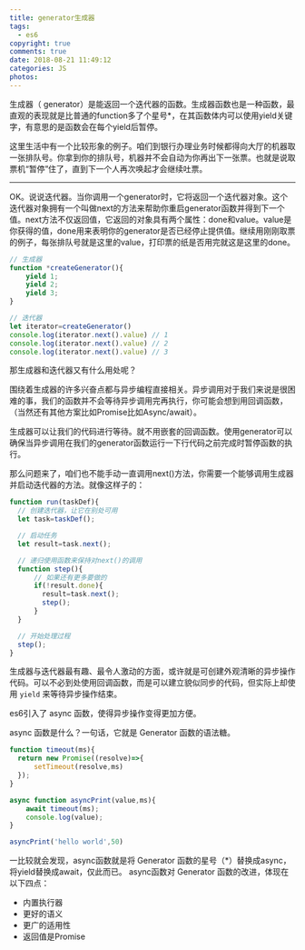 ```yaml
---
title: generator生成器
tags:
  - es6
copyright: true
comments: true
date: 2018-08-21 11:49:12
categories: JS
photos:
---
```


生成器（ generator）是能返回一个迭代器的函数。生成器函数也是一种函数，最直观的表现就是比普通的function多了个星号*，在其函数体内可以使用yield关键字，有意思的是函数会在每个yield后暂停。

这里生活中有一个比较形象的例子。咱们到银行办理业务时候都得向大厅的机器取一张排队号。你拿到你的排队号，机器并不会自动为你再出下一张票。也就是说取票机“暂停”住了，直到下一个人再次唤起才会继续吐票。

--- 
<!-- more -->

OK。说说迭代器。当你调用一个generator时，它将返回一个迭代器对象。这个迭代器对象拥有一个叫做next的方法来帮助你重启generator函数并得到下一个值。next方法不仅返回值，它返回的对象具有两个属性：done和value。value是你获得的值，done用来表明你的generator是否已经停止提供值。继续用刚刚取票的例子，每张排队号就是这里的value，打印票的纸是否用完就这是这里的done。

```javascript
// 生成器
function *createGenerator(){
    yield 1;
    yield 2;
    yield 3;
}

// 迭代器
let iterator=createGenerator()
console.log(iterator.next().value) // 1
console.log(iterator.next().value) // 2
console.log(iterator.next().value) // 3
```

那生成器和迭代器又有什么用处呢？

围绕着生成器的许多兴奋点都与异步编程直接相关。异步调用对于我们来说是很困难的事，我们的函数并不会等待异步调用完再执行，你可能会想到用回调函数，（当然还有其他方案比如Promise比如Async/await）。

生成器可以让我们的代码进行等待。就不用嵌套的回调函数。使用generator可以确保当异步调用在我们的generator函数运行一下行代码之前完成时暂停函数的执行。

那么问题来了，咱们也不能手动一直调用next()方法，你需要一个能够调用生成器并启动迭代器的方法。就像这样子的：

```javascript
function run(taskDef){
  // 创建迭代器，让它在别处可用
  let task=taskDef();

  // 启动任务
  let result=task.next();

  // 递归使用函数来保持对next()的调用
  function step(){
      // 如果还有更多要做的
      if(!result.done){
        result=task.next();
        step();
      }
  }

  // 开始处理过程
  step();
}
```
生成器与迭代器最有趣、最令人激动的方面，或许就是可创建外观清晰的异步操作代码。可以不必到处使用回调函数，而是可以建立貌似同步的代码，但实际上却使用 `yield` 来等待异步操作结束。


es6引入了 async 函数，使得异步操作变得更加方便。

async 函数是什么？一句话，它就是 Generator 函数的语法糖。

```javascript
function timeout(ms){
  return new Promise((resolve)=>{
      setTimeout(resolve,ms)
  });
}

async function asyncPrint(value,ms){
    await timeout(ms);
    console.log(value);
}

asyncPrint('hello world',50)
```

一比较就会发现，async函数就是将 Generator 函数的星号（*）替换成async，将yield替换成await，仅此而已。
async函数对 Generator 函数的改进，体现在以下四点：
- 内置执行器
- 更好的语义
- 更广的适用性
- 返回值是Promise

